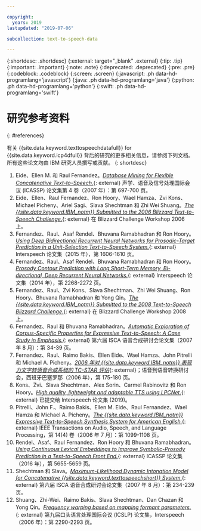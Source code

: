 ```yaml
---

copyright:
  years: 2019
lastupdated: "2019-07-06"

subcollection: text-to-speech-data

---
```


{:shortdesc: .shortdesc}
{:external: target="_blank" .external}
{:tip: .tip}
{:important: .important}
{:note: .note}
{:deprecated: .deprecated}
{:pre: .pre}
{:codeblock: .codeblock}
{:screen: .screen}
{:javascript: .ph data-hd-programlang='javascript'}
{:java: .ph data-hd-programlang='java'}
{:python: .ph data-hd-programlang='python'}
{:swift: .ph data-hd-programlang='swift'}

# 研究参考资料
{: #references}

有关 {{site.data.keyword.texttospeechdatafull}} for {{site.data.keyword.icp4dfull}} 背后的研究的更多相关信息，请参阅下列文档。所有这些论文均由 IBM 研究人员撰写或贡献。
{: shortdesc}

1.  <a id="eide2007" style="border-bottom:none">Eide、Ellen M. 和 Raul Fernandez。</a>[*Database Mining for Flexible Concatenative Text-to-Speech.*](http://ieeexplore.ieee.org/xpl/articleDetails.jsp?arnumber=4218196){: external} 声学、语音及信号处理国际会议 (ICASSP) 论文集第 4 卷（2007 年）：第 697-700 页。
1.  <a id="eide2006" style="border-bottom:none">Eide、Ellen、Raul Fernandez、Ron Hoory、Wael Hamza、Zvi Kons、Michael Picheny、Ariel Sagi、Slava Shechtman 和 Zhi Wei Shuang。</a>[*The {{site.data.keyword.IBM_notm}} Submitted to the 2006 Blizzard Text-to-Speech Challenge.*](http://www.festvox.org/blizzard/bc2006/ibm_blizzard2006.pdf){: external} 在 Blizzard Challenge Workshop 2006 上。
1.  <a id="fernandez2015" style="border-bottom:none">Fernandez、Raul、Asaf Rendel、Bhuvana Ramabhadran 和 Ron Hoory。</a>[*Using Deep Bidirectional Recurrent Neural Networks for Prosodic-Target Prediction in a Unit-Selection Text-to-Speech System.*](https://www.researchgate.net/publication/295080074_Using_Deep_Bidirectional_Recurrent_Neural_Networks_for_Prosodic-Target_Prediction_in_a_Unit-Selection_Text-to-Speech_System){: external} Interspeech 论文集（2015 年），第 1606-1610 页。
1.  <a id="fernandez2014" style="border-bottom:none">Fernandez、Raul、Asaf Rendel、Bhuvana Ramabhadran 和 Ron Hoory。</a>[*Prosody Contour Prediction with Long Short-Term Memory, Bi-directional, Deep Recurrent Neural Networks.*](https://www.researchgate.net/publication/267154161_Prosody_Contour_Prediction_with_Long_Short-Term_Memory_Bi-Directional_Deep_Recurrent_Neural_Networks){: external} Interspeech 论文集（2014 年），第 2268-2272 页。
1.  <a id="fernandez2008" style="border-bottom:none">Fernandez、Raul、Zvi Kons、Slava Shechtman、Zhi Wei Shuang、Ron Hoory、Bhuvana Ramabhadran 和 Yong Qin。</a>[*The {{site.data.keyword.IBM_notm}} Submitted to the 2008 Text-to-Speech Blizzard Challenge.*](http://festvox.org/blizzard/bc2008/ibm_Blizzard2008.pdf){: external} 在 Blizzard Challenge Workshop 2008 上。
1.  <a id="fernandez2007" style="border-bottom:none">Fernandez、Raul 和 Bhuvana Ramabhadran。</a>[*Automatic Exploration of Corpus-Specific Properties for Expressive Text-to-Speech: A Case Study in Emphasis.*](http://www.isca-speech.org/archive_open/archive_papers/ssw6/ssw6_034.pdf){: external} 第六届 ISCA 语音合成研讨会论文集（2007 年 8 月）：第 34-39 页。
1.  <a id="fernandez2006" style="border-bottom:none">Fernandez、Raul、Raimo Bakis、Ellen Eide、Wael Hamza、John Pitrelli 和 Michael A. Picheny。</a>[*2006 年对 {{site.data.keyword.IBM_notm}} 表现力文字转语音合成系统的 TC-STAR 评估*](https://www.researchgate.net/publication/228787461_The_2006_TC-STAR_evaluation_of_the_IBM_text-to-speech_synthesis_system){: external}；语音到语音转换研讨会，西班牙巴塞罗那（2006 年），第 175-180 页。
1.  <a id="kons2019" style="border-bottom:none">Kons、Zvi、Slava Shechtman、Alex Sorin、Carmel Rabinovitz 和 Ron Hoory。</a>[*High quality, lightweight and adaptable TTS using LPCNet.*](https://arxiv.org/abs/1905.00590){: external} 已提交给 Interspeech 论文集 (2019)。
1.  <a id="pitrelli2006" style="border-bottom:none">Pitrelli、John F.、Raimo Bakis、Ellen M. Eide、Raul Fernandez、Wael Hamza 和 Michael A. Picheny。</a>[*The {{site.data.keyword.IBM_notm}} Expressive Text-to-Speech Synthesis System for American English.*](http://ieeexplore.ieee.org/xpl/login.jsp?tp=&arnumber=1643639&url=http%3A%2F%2Fieeexplore.ieee.org%2Fxpls%2Fabs_all.jsp%3Farnumber%3D1643639){: external} IEEE Transactions on Audio, Speech, and Language Processing，第 14(4) 卷（2006 年 7 月）：第 1099-1108 页。
1.  <a id="rendel2016" style="border-bottom:none">Rendel、Asaf、Raul Fernandez、Ron Hoory 和 Bhuvana Ramabhadran。</a>[*Using Continuous Lexical Embeddings to Improve Symbolic-Prosody Prediction in a Text-to-Speech Front End.*](http://www.icassp2016.org/Papers/ViewPapers.asp?PaperNum=3425){: external} ICASSP 论文集（2016 年），第 5655-5659 页。
1.  <a id="slava2007" style="border-bottom:none">Shechtman 和 Slava。</a>[*Maximum-Likelihood Dynamic Intonation Model for Concatenative {{site.data.keyword.texttospeechshort}} System.*](http://www.isca-speech.org/archive_open/archive_papers/ssw6/ssw6_234.pdf){: external} 第六届 ISCA 语音合成研讨会论文集（2007 年 8 月）：第 234-239 页。
1.  <a id="shuang2006" style="border-bottom:none">Shuang、Zhi-Wei、Raimo Bakis、Slava Shechtman、Dan Chazan 和 Yong Qin。</a>[*Frequency warping based on mapping formant parameters.*](https://www.researchgate.net/profile/Slava_Shechtman/publication/221491579_Frequency_warping_based_on_mapping_formant_parameters/links/55d462dd08ae7fb244f60c61.pdf){: external} 第九届口头语言处理国际会议 (ICSLP) 论文集，Interspeech（2006 年）：第 2290-2293 页。
